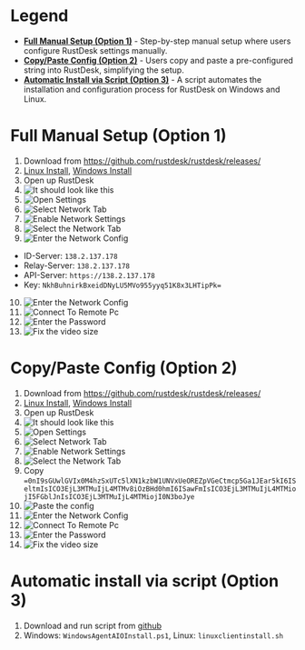 # Legend  
- [**Full Manual Setup (Option 1)**](#full-manual-setup-option-1) - Step-by-step manual setup where users configure RustDesk settings manually.  
- [**Copy/Paste Config (Option 2)**](#copy-paste-config-option-2) - Users copy and paste a pre-configured string into RustDesk, simplifying the setup.  
- [**Automatic Install via Script (Option 3)**](#automatic-install-via-script-option-3) - A script automates the installation and configuration process for RustDesk on Windows and Linux.  

# Full Manual Setup (Option 1)
1. Download from https://github.com/rustdesk/rustdesk/releases/
2. [Linux Install](https://rustdesk.com/docs/en/client/linux/), [Windows Install](https://rustdesk.com/docs/en/client/windows/)
3. Open up RustDesk
4. ![It should look like this](./img/default_home_screen.png)
5. ![Open Settings](./img/howto_open_settings.png)
6. ![Select Network Tab](./img/how_to_select_network_tab.png)
7. ![Enable Network Settings](./img/howto_enable_network_settings.png)
8. ![Select the Network Tab](./img/how_to_select_correct_network_tab.png)
9. ![Enter the Network Config](./img/enter_network_config.png)
- ID-Server: `138.2.137.178`
- Relay-Server: `138.2.137.178`
- API-Server: `https://138.2.137.178`
- Key: `NkhBuhnirkBxeidDNyLU5MVo955yyq51K8x3LHTipPk=`
10. ![Enter the Network Config](./img/verify_network_config.png)
11. ![Connect To Remote Pc](./img/connect_to_remote_pc.png)
12. ![Enter the Password](./img/how_to_enter_password.png)
13. ![Fix the video size](./img/how_to_fix_video_size.png)


# Copy/Paste Config (Option 2)
1. Download from https://github.com/rustdesk/rustdesk/releases/
2. [Linux Install](https://rustdesk.com/docs/en/client/linux/), [Windows Install](https://rustdesk.com/docs/en/client/windows/)
3. Open up RustDesk
4. ![It should look like this](./img/default_home_screen.png)
5. ![Open Settings](./img/howto_open_settings.png)
6. ![Select Network Tab](./img/how_to_select_network_tab.png)
7. ![Enable Network Settings](./img/howto_enable_network_settings.png)
8. ![Select the Network Tab](./img/how_to_select_correct_network_tab.png)
9. Copy `=0nI9sGUwlGVIx0M4hzSxUTc5lXN1kzbW1UNVxUeOREZpVGeCtmcp5Ga1JEar5kI6ISeltmIsICO3EjL3MTMuIjL4MTMv8iOzBHd0hmI6ISawFmIsICO3EjL3MTMuIjL4MTMiojI5FGblJnIsICO3EjL3MTMuIjL4MTMiojI0N3boJye`
10. ![Paste the config](./img/paste_network_config.png)
11. ![Enter the Network Config](./img/verify_network_config.png)
12. ![Connect To Remote Pc](./img/connect_to_remote_pc.png)
13. ![Enter the Password](./img/how_to_enter_password.png)
14. ![Fix the video size](./img/how_to_fix_video_size.png) 

# Automatic install via script (Option 3)
1. Download and run script from [github](https://github.com/JohnnyElaine/RustDeskSetup)
2. Windows: `WindowsAgentAIOInstall.ps1`, Linux: `linuxclientinstall.sh`